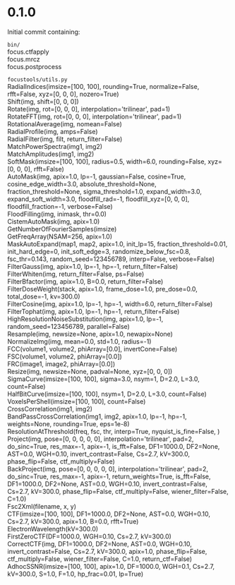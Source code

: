 # 0.1.0

Initial commit containing:

`bin/`  
focus.ctfapply  
focus.mrcz  
focus.postprocess  

`focustools/utils.py`  
RadialIndices(imsize=[100, 100], rounding=True, normalize=False, rfft=False, xyz=[0, 0, 0], nozero=True)  
Shift(img, shift=[0, 0, 0])  
Rotate(img, rot=[0, 0, 0], interpolation='trilinear', pad=1)  
RotateFFT(img, rot=[0, 0, 0], interpolation='trilinear', pad=1)  
RotationalAverage(img, nomean=False)  
RadialProfile(img, amps=False)  
RadialFilter(img, filt, return_filter=False)  
MatchPowerSpectra(img1, img2)  
MatchAmplitudes(img1, img2)  
SoftMask(imsize=[100, 100], radius=0.5, width=6.0, rounding=False, xyz=[0, 0, 0], rfft=False)  
AutoMask(img, apix=1.0, lp=-1, gaussian=False, cosine=True, cosine_edge_width=3.0, absolute_threshold=None, fraction_threshold=None, sigma_threshold=1.0, expand_width=3.0, expand_soft_width=3.0, floodfill_rad=-1, floodfill_xyz=[0, 0, 0], floodfill_fraction=-1, verbose=False)  
FloodFilling(img, inimask, thr=0.0)  
CistemAutoMask(img, apix=1.0)  
GetNumberOfFourierSamples(imsize)  
GetFreqArray(NSAM=256, apix=1.0)  
MaskAutoExpand(map1, map2, apix=1.0, init_lp=15, fraction_threshold=0.01, init_hard_edge=0, init_soft_edge=3, randomize_below_fsc=0.8, fsc_thr=0.143, random_seed=123456789, interp=False, verbose=False)  
FilterGauss(img, apix=1.0, lp=-1, hp=-1, return_filter=False)  
FilterWhiten(img, return_filter=False, ps=False)  
FilterBfactor(img, apix=1.0, B=0.0, return_filter=False)  
FilterDoseWeight(stack, apix=1.0, frame_dose=1.0, pre_dose=0.0, total_dose=-1, kv=300.0)  
FilterCosine(img, apix=1.0, lp=-1, hp=-1, width=6.0, return_filter=False)  
FilterTophat(img, apix=1.0, lp=-1, hp=-1, return_filter=False)  
HighResolutionNoiseSubstitution(img, apix=1.0, lp=-1, random_seed=123456789, parallel=False)  
Resample(img, newsize=None, apix=1.0, newapix=None)  
NormalizeImg(img, mean=0.0, std=1.0, radius=-1)  
FCC(volume1, volume2, phiArray=[0.0], invertCone=False)  
FSC(volume1, volume2, phiArray=[0.0])  
FRC(image1, image2, phiArray=[0.0])  
Resize(img, newsize=None, padval=None, xyz=[0, 0, 0])  
SigmaCurve(imsize=[100, 100], sigma=3.0, nsym=1, D=2.0, L=3.0, count=False)  
HalfBitCurve(imsize=[100, 100], nsym=1, D=2.0, L=3.0, count=False)  
VoxelsPerShell(imsize=[100, 100], count=False)  
CrossCorrelation(img1, img2)  
BandPassCrossCorrelation(img1, img2, apix=1.0, lp=-1, hp=-1, weights=None, rounding=True, eps=1e-8)  
ResolutionAtThreshold(freq, fsc, thr, interp=True, nyquist_is_fine=False, )  
Project(img, pose=[0, 0, 0, 0, 0], interpolation='trilinear', pad=2, do_sinc=True, res_max=-1, apix=-1, is_fft=False, DF1=1000.0, DF2=None, AST=0.0, WGH=0.10, invert_contrast=False, Cs=2.7, kV=300.0, phase_flip=False, ctf_multiply=False)  
BackProject(img, pose=[0, 0, 0, 0, 0], interpolation='trilinear', pad=2, do_sinc=True, res_max=-1, apix=-1, return_weights=True, is_fft=False, DF1=1000.0, DF2=None, AST=0.0, WGH=0.10, invert_contrast=False, Cs=2.7, kV=300.0, phase_flip=False, ctf_multiply=False, wiener_filter=False, C=1.0)  
Fsc2Xml(filename, x, y)  
CTF(imsize=[100, 100], DF1=1000.0, DF2=None, AST=0.0, WGH=0.10, Cs=2.7, kV=300.0, apix=1.0, B=0.0, rfft=True)  
ElectronWavelength(kV=300.0)  
FirstZeroCTF(DF=1000.0, WGH=0.10, Cs=2.7, kV=300.0)  
CorrectCTF(img, DF1=1000.0, DF2=None, AST=0.0, WGH=0.10, invert_contrast=False, Cs=2.7, kV=300.0, apix=1.0, phase_flip=False, ctf_multiply=False, wiener_filter=False, C=1.0, return_ctf=False)  
AdhocSSNR(imsize=[100, 100], apix=1.0, DF=1000.0, WGH=0.1, Cs=2.7, kV=300.0, S=1.0, F=1.0, hp_frac=0.01, lp=True)  
